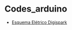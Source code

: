 # Codes_arduino




- [Esquema Elétrico Digispark](https://d229kd5ey79jzj.cloudfront.net/1016/DigisparkSchematic.pdf)

